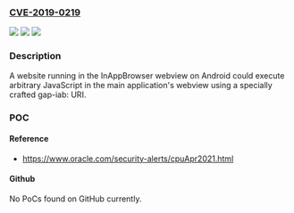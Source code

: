 ### [CVE-2019-0219](https://cve.mitre.org/cgi-bin/cvename.cgi?name=CVE-2019-0219)
![](https://img.shields.io/static/v1?label=Product&message=Cordova&color=blue)
![](https://img.shields.io/static/v1?label=Version&message=n%2Fa&color=blue)
![](https://img.shields.io/static/v1?label=Vulnerability&message=Information%20Disclosure&color=brighgreen)

### Description

A website running in the InAppBrowser webview on Android could execute arbitrary JavaScript in the main application's webview using a specially crafted gap-iab: URI.

### POC

#### Reference
- https://www.oracle.com/security-alerts/cpuApr2021.html

#### Github
No PoCs found on GitHub currently.

